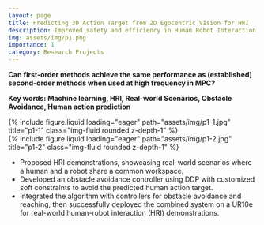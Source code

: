 ```yaml
---
layout: page
title: Predicting 3D Action Target from 2D Egocentric Vision for HRI
description: Improved safety and efficiency in Human Robot Interaction (HRI) with a 3D human action target prediction algorithm from 2D egocentric vision, implemented real-world HRI demonstrations on a UR10e robot. (paper accepted by ICRA 2024)
img: assets/img/p1.png
importance: 1
category: Research Projects
---
```

**Can first-order methods achieve the same performance as (established) second-order methods when used at high frequency in MPC?**

**Key words: Machine learning, HRI, Real-world Scenarios, Obstacle Avoidance, Human action prediction**

<div class="row">
    <div class="col-sm mt-3 mt-md-0">
        {% include figure.liquid loading="eager" path="assets/img/p1-1.jpg" title="p1-1" class="img-fluid rounded z-depth-1" %}
    </div>
    <div class="col-sm mt-3 mt-md-0">
        {% include figure.liquid loading="eager" path="assets/img/p1-2.jpg" title="p1-2" class="img-fluid rounded z-depth-1" %}
    </div>
</div>

- Proposed HRI demonstrations, showcasing real-world scenarios where a human and a robot share a common workspace.
- Developed an obstacle avoidance controller using DDP with customized soft constraints to avoid the predicted human action target.
- Integrated the algorithm with controllers for obstacle avoidance and reaching, then successfully deployed the combined system on a UR10e for real-world human-robot interaction (HRI) demonstrations.


